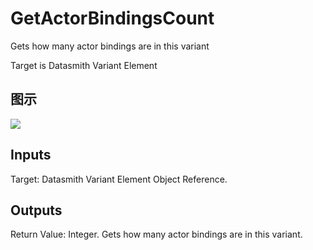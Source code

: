 # GetActorBindingsCount

Gets how many actor bindings are in this variant

Target is Datasmith Variant Element

## 图示

![]($-20221218-18364394.png)

## Inputs

Target: Datasmith Variant Element Object Reference.  

## Outputs

Return Value: Integer. Gets how many actor bindings are in this variant.


